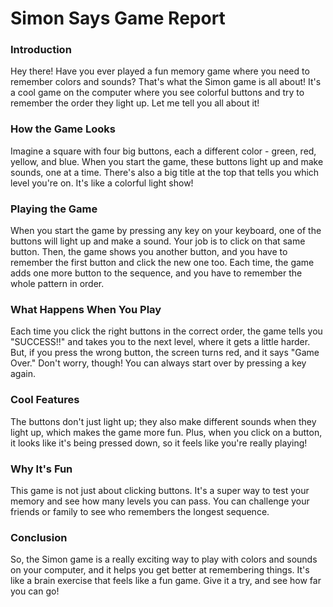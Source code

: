 # Simon Says Game Report

### Introduction

Hey there! Have you ever played a fun memory game where you need to remember colors and sounds? That's what the Simon game is all about! It's a cool game on the computer where you see colorful buttons and try to remember the order they light up. Let me tell you all about it!

### How the Game Looks

Imagine a square with four big buttons, each a different color - green, red, yellow, and blue. When you start the game, these buttons light up and make sounds, one at a time. There's also a big title at the top that tells you which level you're on. It's like a colorful light show!

### Playing the Game

When you start the game by pressing any key on your keyboard, one of the buttons will light up and make a sound. Your job is to click on that same button. Then, the game shows you another button, and you have to remember the first button and click the new one too. Each time, the game adds one more button to the sequence, and you have to remember the whole pattern in order.

### What Happens When You Play

Each time you click the right buttons in the correct order, the game tells you "SUCCESS!!" and takes you to the next level, where it gets a little harder. But, if you press the wrong button, the screen turns red, and it says "Game Over." Don't worry, though! You can always start over by pressing a key again.

### Cool Features

The buttons don't just light up; they also make different sounds when they light up, which makes the game more fun. Plus, when you click on a button, it looks like it's being pressed down, so it feels like you're really playing!

### Why It's Fun

This game is not just about clicking buttons. It's a super way to test your memory and see how many levels you can pass. You can challenge your friends or family to see who remembers the longest sequence.

### Conclusion

So, the Simon game is a really exciting way to play with colors and sounds on your computer, and it helps you get better at remembering things. It's like a brain exercise that feels like a fun game. Give it a try, and see how far you can go!
